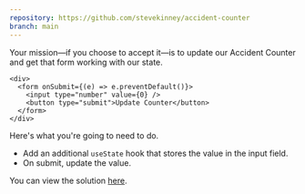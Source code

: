 ```yaml
---
repository: https://github.com/stevekinney/accident-counter
branch: main
---
```


Your mission—if you choose to accept it—is to update our Accident Counter and get that form working with our state.

```tsx
<div>
  <form onSubmit={(e) => e.preventDefault()}>
    <input type="number" value={0} />
    <button type="submit">Update Counter</button>
  </form>
</div>
```

Here's what you're going to need to do.

- Add an additional `useState` hook that stores the value in the input field.
- On submit, update the value.

You can view the solution [here](useState,%20a%20solution.md).
